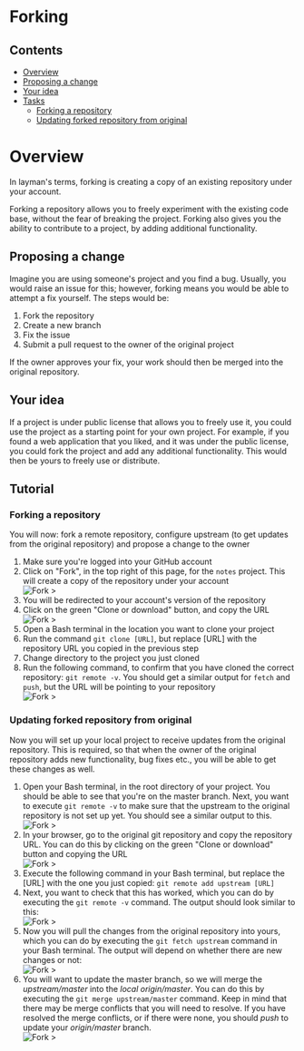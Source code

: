 <!--PROPS
{
	"estTime": 10
}
-->

# Forking



<!--TOC_START-->
## Contents
- [Overview](#overview)
- [Proposing a change](#proposing-a-change)
- [Your idea](#your-idea)
- [Tasks](#tasks)
	- [Forking a repository](#forking-a-repository)
	- [Updating forked repository from original](#updating-forked-repository-from-original)

<!--TOC_END-->
# Overview

In layman's terms, forking is creating a copy of an existing repository under your account. 

Forking a repository allows you to freely experiment with the existing code base, without the fear of breaking the project.
Forking also gives you the ability to contribute to a project, by adding additional functionality. 

## Proposing a change

Imagine you are using someone's project and you find a bug. Usually, you would raise an issue for this; however, forking means you would be able to attempt a fix yourself. 
The steps would be:
1. Fork the repository
2. Create a new branch
3. Fix the issue
4. Submit a pull request to the owner of the original project

If the owner approves your fix, your work should then be merged into the original repository.

## Your idea 

If a project is under public license that allows you to freely use it, you could use the project as a starting point for
your own project. For example, if you found a web application that you liked, and it was under the public license,
you could fork the project and add any additional functionality. This would then be yours to freely use or distribute.

## Tutorial

### Forking a repository

You will now: fork a remote repository, configure upstream (to get updates from the original repository) and propose a change to the owner

1. Make sure you're logged into your GitHub account
2. Click on "Fork", in the top right of this page, for the `notes` project. This will create a copy of the repository under your account <br />
![Fork >](https://imgur.com/X0bNG7K.png)
3. You will be redirected to your account's version of the repository
4. Click on the green "Clone or download" button, and copy the URL <br />
![Fork >](https://imgur.com/hkzKOvt.png)
5. Open a Bash terminal in the location you want to clone your project
6. Run the command `git clone [URL]`, but replace [URL] with the repository URL you copied in the previous step
7. Change directory to the project you just cloned
8. Run the following command, to confirm that you have cloned the correct repository: `git remote -v`. You should get a 
similar output for `fetch` and `push`, but the URL will be pointing to your repository <br />
![Fork >](https://imgur.com/FOASYQ2.png)

### Updating forked repository from original

Now you will set up your local project to receive updates from the original repository. This is required, so that when
the owner of the original repository adds new functionality, bug fixes etc., you will be able to get these changes as well.

1. Open your Bash terminal, in the root directory of your project. You should be able to see that you're on the master 
branch. Next, you want to execute `git remote -v` to make sure that the upstream to the original repository is not set up yet.
You should see a similar output to this. <br />
![Fork >](https://imgur.com/lqS0EUr.png)
2. In your browser, go to the original git repository and copy the repository URL. You can do this by clicking on the
green "Clone or download" button and copying the URL <br />
![Fork >](https://imgur.com/hkzKOvt.png)
3. Execute the following command in your Bash terminal, but replace the [URL] with the one you just copied:
`git remote add upstream [URL]` 
4. Next, you want to check that this has worked, which you can do by executing the `git remote -v` command.
The output should look similar to this: <br />
![Fork >](https://imgur.com/KpAfGaP.png)
5. Now you will pull the changes from the original repository into yours, which you can do by executing the `git fetch upstream` command in your
Bash terminal. The output will depend on whether there are new changes or not: <br />
![Fork >](https://imgur.com/L7S2JB1.png)
6. You will want to update the master branch, so we will merge the *upstream/master* into the *local origin/master*. You can do this
by executing the `git merge upstream/master` command. Keep in mind that there may be merge conflicts that you will
 need to resolve. If you have resolved the merge conflicts, or if there were none, you should *push* to update your 
 *origin/master* branch. <br />
![Fork >](https://imgur.com/OYejtWC.png)

